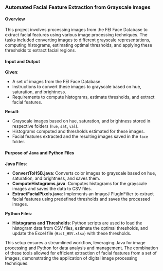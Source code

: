 ### Automated Facial Feature Extraction from Grayscale Images

#### Overview

This project involves processing images from the FEI Face Database to extract facial features using various image processing techniques. The tasks included converting images to different grayscale representations, computing histograms, estimating optimal thresholds, and applying these thresholds to extract facial regions.

#### Input and Output

**Given**:
- A set of images from the FEI Face Database.
- Instructions to convert these images to grayscale based on hue, saturation, and brightness.
- Requirements to compute histograms, estimate thresholds, and extract facial features.

**Result**:
- Grayscale images based on hue, saturation, and brightness stored in respective folders (`hue`, `sat`, `val`).
- Histograms computed and thresholds estimated for these images.
- Facial features extracted and the resulting images saved in the `face` folder.

#### Purpose of Java and Python Files

**Java Files**:
- **ConvertToHSB.java**: Converts color images to grayscale based on hue, saturation, and brightness, and saves them.
- **ComputeHistograms.java**: Computes histograms for the grayscale images and saves the data to CSV files.
- **ExtractFacialPixels.java**: Implements an ImageJ PlugInFilter to extract facial features using predefined thresholds and saves the processed images.

**Python Files**:
- **Histograms and Thresholds**: Python scripts are used to load the histogram data from CSV files, estimate the optimal thresholds, and update the Excel file (`Hist_HSV.xlsx`) with these thresholds.

This setup ensures a streamlined workflow, leveraging Java for image processing and Python for data analysis and management. The combination of these tools allowed for efficient extraction of facial features from a set of images, demonstrating the application of digital image processing techniques.